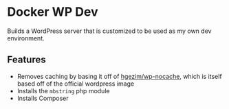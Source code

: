 # Docker WP Dev

Builds a WordPress server that is customized to be used as my own dev environment.

## Features

- Removes caching by basing it off of [hgezim/wp-nocache](https://hub.docker.com/r/hgezim/wp-nocache/), which is itself based off of the official wordpress image
- Installs the `mbstring` php module
- Installs Composer
